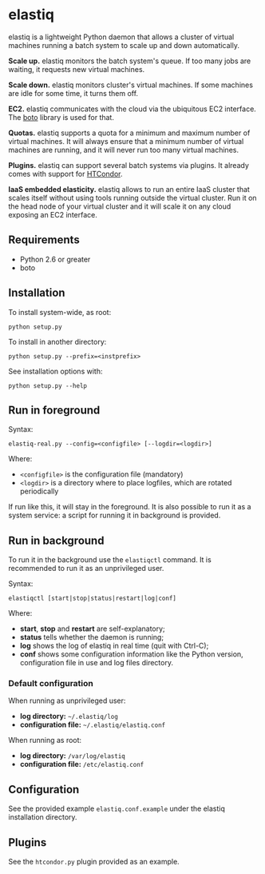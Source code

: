 elastiq
=======

elastiq is a lightweight Python daemon that allows a cluster of
virtual machines running a batch system to scale up and down
automatically.

**Scale up.** elastiq monitors the batch system's queue. If too many
jobs are waiting, it requests new virtual machines.

**Scale down.** elastiq monitors cluster's virtual machines. If some
machines are idle for some time, it turns them off.

**EC2.** elastiq communicates with the cloud via the ubiquitous EC2
interface. The [boto](https://github.com/boto/boto) library is used
for that.

**Quotas.** elastiq supports a quota for a minimum and maximum number
of virtual machines. It will always ensure that a minimum number of
virtual machines are running, and it will never run too many virtual
machines.

**Plugins.** elastiq can support several batch systems via plugins. It
already comes with support for
[HTCondor](http://research.cs.wisc.edu/htcondor/).

**IaaS embedded elasticity.** elastiq allows to run an entire IaaS
cluster that scales itself without using tools running outside the
virtual cluster. Run it on the head node of your virtual cluster and
it will scale it on any cloud exposing an EC2 interface.


Requirements
------------

*   Python 2.6 or greater
*   boto


Installation
------------

To install system-wide, as root:

    python setup.py

To install in another directory:

    python setup.py --prefix=<instprefix>

See installation options with:

    python setup.py --help


Run in foreground
-----------------

Syntax:

    elastiq-real.py --config=<configfile> [--logdir=<logdir>]

Where:

*   `<configfile>` is the configuration file (mandatory)
*   `<logdir>` is a directory where to place logfiles, which are
    rotated periodically

If run like this, it will stay in the foreground. It is also possible
to run it as a system service: a script for running it in background
is provided.


Run in background
-----------------

To run it in the background use the `elastiqctl` command. It is
recommended to run it as an unprivileged user.

Syntax:

    elastiqctl [start|stop|status|restart|log|conf]

Where:

*   **start**, **stop** and **restart** are self-explanatory;
*   **status** tells whether the daemon is running;
*   **log** shows the log of elastiq in real time (quit with Ctrl-C);
*   **conf** shows some configuration information like the Python
    version, configuration file in use and log files directory.


### Default configuration

When running as unprivileged user:

*   **log directory:** `~/.elastiq/log`
*   **configuration file:** `~/.elastiq/elastiq.conf`

When running as root:

*   **log directory:** `/var/log/elastiq`
*   **configuration file:** `/etc/elastiq.conf`


Configuration
-------------

See the provided example `elastiq.conf.example` under the elastiq
installation directory.


Plugins
-------

See the `htcondor.py` plugin provided as an example.
